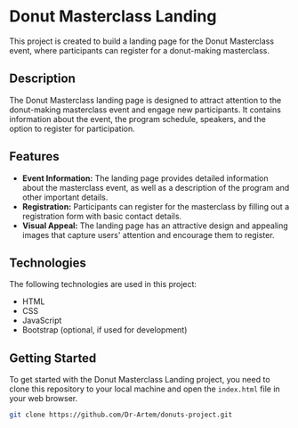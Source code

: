 # Donut Masterclass Landing

This project is created to build a landing page for the Donut Masterclass event,
where participants can register for a donut-making masterclass.

## Description

The Donut Masterclass landing page is designed to attract attention to the
donut-making masterclass event and engage new participants. It contains
information about the event, the program schedule, speakers, and the option to
register for participation.

## Features

-   **Event Information:** The landing page provides detailed information about
    the masterclass event, as well as a description of the program and other
    important details.
-   **Registration:** Participants can register for the masterclass by filling
    out a registration form with basic contact details.
-   **Visual Appeal:** The landing page has an attractive design and appealing
    images that capture users' attention and encourage them to register.

## Technologies

The following technologies are used in this project:

-   HTML
-   CSS
-   JavaScript
-   Bootstrap (optional, if used for development)

## Getting Started

To get started with the Donut Masterclass Landing project, you need to clone
this repository to your local machine and open the `index.html` file in your web
browser.

```bash
git clone https://github.com/Dr-Artem/donuts-project.git
```
